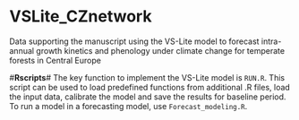 # VSLite_CZnetwork
Data supporting the manuscript using the VS-Lite model to forecast intra-annual growth kinetics and phenology under climate change for temperate forests in Central Europe

#**Rscripts**# The key function to implement the VS-Lite model is `RUN.R`. This script can be used to load predefined functions from additional .R files, load the input data, calibrate the model and save the results for baseline period. To run a model in a forecasting model, use `Forecast_modeling.R`.

